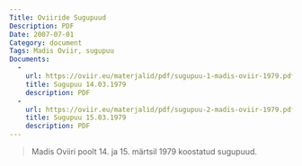 ```yaml
---
Title: Oviiride Sugupuud
Description: PDF
Date: 2007-07-01
Category: document
Tags: Madis Oviir, sugupuu
Documents:
  -
    url: https://oviir.eu/materjalid/pdf/sugupuu-1-madis-oviir-1979.pdf
    title: Sugupuu 14.03.1979
    description: PDF
  -
    url: https://oviir.eu/materjalid/pdf/sugupuu-2-madis-oviir-1979.pdf
    title: Sugupuu 15.03.1979
    description: PDF
---
```


<blockquote>

Madis Oviiri poolt 14. ja 15. märtsil 1979 koostatud sugupuud.

</blockquote>
